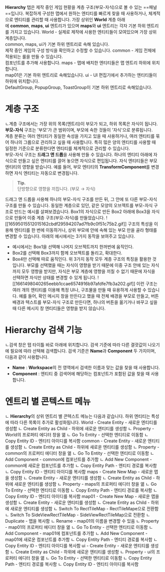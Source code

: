 **Hierarchy** 탭은 제작 중인 게임 현황을 계층 구조(부모-자식)으로 볼 수 있는 ==패널==입니다. 
복잡하게 구성한 맵에서 원하는 엔티티를 빠르게 찾을 때 사용하거나, 체계적으로 엔티티를 관리할 때 사용합니다. 
가장 상위인 **World** 계층 아래에 **common**, **maps**, **ui** 엔트리가 있으며 **maps**와 **ui** 엔트리는 각자 기본 하위 엔트리를 가지고 있습니다.
World - 실제로 제작에 사용한 엔티티들이 모여있으며 가장 상위 계층입니다.  
common, maps, ui가 기본 하위 엔트리로 속해 있습니다.  
제작 중인 게임의 구성 방식을 확인하고 수정할 수 있습니다.
common - 게임 전체에 적용되는 룰을 만들 수 있습니다.  
컴포넌트를 추가해 사용합니다.
maps - 맵에 배치한 엔티티들은 맵 엔트리 하위에 위치합니다.  
map01은 기본 하위 엔트리로 속해있습니다.
ui - UI 편집기에서 추가하는 엔티티들이 하위에 위치합니다.  
DefaultGroup, PopupGroup, ToastGroup이 기본 하위 엔트리로 속해있습니다.

# 계층 구조
ㄴ계층 구조에서는 가장 위의 목록(엔트리)이 부모가 되고, 하위 목록은 자식이 됩니다. 
**부모-자식** 구조는 '부모'가 큰 범위이며, 부모에 속한 것들이 '자식'으로 분류됩니다.  
계층 분류는 여러 엔티티가 동일한 속성을 가지고 있을 때 사용하거나, 여러 엔티티를 묶어 하나의 그룹으로 관리하고 싶을 때 사용합니다. 
특히 많은 양의 엔티티를 사용할 때 일정한 기준으로 분류한다면 엔티티를 체계적으로 관리할 수 있습니다.  
부모-자식 구조는 **드래그 앤 드롭**을 사용해 만들 수 있습니다. 
하나의 엔티티 아래에 자식으로 만들고 싶은 엔티티를 끌어 놓으면 자식으로 편입됩니다. 
자식 엔티티들은 부모 엔티티의 영향을 받습니다. 
예를 들어, 부모 엔티티의 **TransformComponent**를 변경하면 자식 엔티티는 자동으로 변경됩니다.

> **Tip.**  
> 단방향으로 영향을 끼칩니다. (부모 → 자식)

드래그 앤 드롭을 사용해 하나의 부모-자식 구조를 만든 뒤, 그 안에 또 다른 부모-자식 구조를 만들 수 있습니다. 
동일한 계층으로 있던, 같은 모양의 오브젝트를 부모-자식 구조로 만드는 예시를 살펴보겠습니다. 
Box1의 자식으로 만든 Box2 아래에 Box3을 자식으로 만들어 이중 계층 구조(부모-자식)를 만들었습니다.
![[16595015512015162cbdf29594207ad7fb9c0f51c75b2.gif]]
구조의 특성을 이용해 엔티티를 한 번에 이동하거나, 상위 부모에 안에 속해 있는 부모 만을 골라 형태를 변경할 수 있습니다. 아래의 예시에서는 3가지 동작을 보여주고 있습니다.
- 예시에서는 Box1을 선택해 나머지 오브젝트까지 한꺼번에 움직인다.
- Box2를 선택해 Box3까지 함께 오브젝트를 돌리고, 확대한다.
- Box4만 선택해 따로 움직인다.
위 3가지 동작 모두 계층 구조의 특징을 활용한 것입니다. 
부모를 선택했을 때는 자식이 영향을 받기 때문에 이중 구조 안에 있는 자식까지 모두 영향을 받지만, 자식은 부모 계층에 영향을 끼칠 수 없기 때문에 자식을 선택하면 자식만 상태를 변경할 수 있게 됩니다.
![[1661498040265eebb1ccae6574916b97afdfe7fb3a202.gif]]
이런 구조는 여러 개의 엔티티를 이용해 특정 UI나, 구조물을 만들 때 유용하게 사용할 수 있습니다. 
예를 들어, 확인 메시지 창을 만든다고 했을 때 전체 배경을 부모로 만들고, 버튼 배경과 텍스트를 부모-자식 구조로 만든다면, 하나의 버튼을 옮기거나 바꾸고 싶을 때 다른 메시지 창 엔티티들은 영향을 받지 않습니다.

# Hierarchy 검색 기능
ㄴ검색 창은 탭 타이틀 바로 아래에 위치합니다. 
검색 기준에 따라 다른 결괏값이 나오기에 필요에 따라 선택해 검색합니다.
검색 기준은 **Name**과 **Component** 두 가지이며, 다음과 같이 사용합니다.
- **Name** : **Workspace**의 전 영역에서 검색한 이름과 맞는 값을 찾을 때 사용합니다.
- **Component** : 엔티티 중 검색어에 해당하는 컴포넌트가 포함된 값을 찾을 때 사용합니다.

# 엔트리 별 콘텍스트 메뉴
ㄴ **Hierarchy**의 상위 엔트리 별 콘텍스트 메뉴는 다음과 같습니다. 
하위 엔티티는 특성에 따라 다른 목록이 추가로 활성화됩니다.
World - Create Entity - 새로운 엔티티를 생성함
      ㄴ Create Entity as Child - 하위에 새로운 엔티티를 생성함
      ㄴ Property - World의 프로퍼티 에디터 창을 엶
      ㄴ Go To Entity - 선택한 엔티티로 이동함
      ㄴ Copy Entity ID - 엔티티 아이디를 복사함
common - Create Entity - 새로운 엔티티를 생성함
         ㄴ Create Entity as Child - 하위에 새로운 엔티티를 생성함
         ㄴ Property - common의 프로퍼티 에디터 창을 엶
         ㄴ Go To Entity - 선택한 엔티티로 이동함
         ㄴ Add Component - common에 컴포넌트를 추가함
         ㄴ Add New Component - common에 새로운 컴포넌트를 추가함
         ㄴ Copy Entity Path - 엔티티 경로를 복사함
         ㄴ Copy Entity ID - 엔티티 아이디를 복사함
maps - Create New Map - 새로운 맵을 생성함
     ㄴ Create Entity - 새로운 엔티티를 생성함
     ㄴ Create Entity as Child - 하위에 새로운 엔티티를 생성함
     ㄴ Property - maps의 프로퍼티 에디터 창을 엶
     ㄴ Go To Entity - 선택한 엔티티로 이동함
     ㄴ Copy Entity Path - 엔티티 경로를 복사함
     ㄴ Copy Entity ID - 엔티티 아이디를 복사함
map01 - Create New Map - 새로운 맵을 생성함
       ㄴ Create Entity - 새로운 엔티티를 생성함
       ㄴ Create Entity as Child - 하위에 새로운 엔티티를 생성함
       ㄴ Switch To RectTileMap - RectTileMape으로 전환함
       ㄴ Switch To SideViewRectTileMap - SideViewRectTileMap으로 전환함
       ㄴ Duplicate - 맵을 복사함
       ㄴ Rename - map01의 이름을 변경할 수 있음
       ㄴ Property - map01의 프로퍼티 에디터 창을 엶
       ㄴ Go To Entity - 선택한 엔티티로 이동함
       ㄴ Add Component - map01에 컴포넌트를 추가함
       ㄴ Add New Component - map01에 새로운 컴포넌트를 추가함
       ㄴ Copy Entity Path - 엔티티 경로를 복사함
       ㄴ Copy Entity ID - 엔티티 아이디를 복사함
ui - Create Entity - 새로운 엔티티를 생성함
   ㄴ Create Entity as Child - 하위에 새로운 엔티티를 생성함
   ㄴ Property - ui의 프로퍼티 에디터 창을 엶
   ㄴ Go To Entity - 선택한 엔티티로 이동함
   ㄴ Copy Entity Path - 엔티티 경로를 복사함
   ㄴ Copy Entity ID - 엔티티 아이디를 복사함